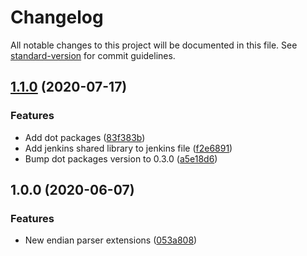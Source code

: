 # Changelog

All notable changes to this project will be documented in this file. See [standard-version](https://github.com/conventional-changelog/standard-version) for commit guidelines.

## [1.1.0](https://github.com/Jandini/Janda.Parsers.Endian/compare/1.0.0...1.1.0) (2020-07-17)


### Features

* Add dot packages ([83f383b](https://github.com/Jandini/Janda.Parsers.Endian/commit/83f383bdf97ca892ad10feaa58b91256bedeb14f))
* Add jenkins shared library to jenkins file ([f2e6891](https://github.com/Jandini/Janda.Parsers.Endian/commit/f2e6891e2db48f5dc30881d0c82fdd3aaa98933a))
* Bump dot packages version to 0.3.0 ([a5e18d6](https://github.com/Jandini/Janda.Parsers.Endian/commit/a5e18d654edcc91b6ff39c90b3fa2247f371c4c7))

## 1.0.0 (2020-06-07)


### Features

* New endian parser extensions ([053a808](https://github.com/Jandini/Janda.Parsers.Endian/commit/053a8083eb410c01cff47f340eb78c2be32a5bab))
